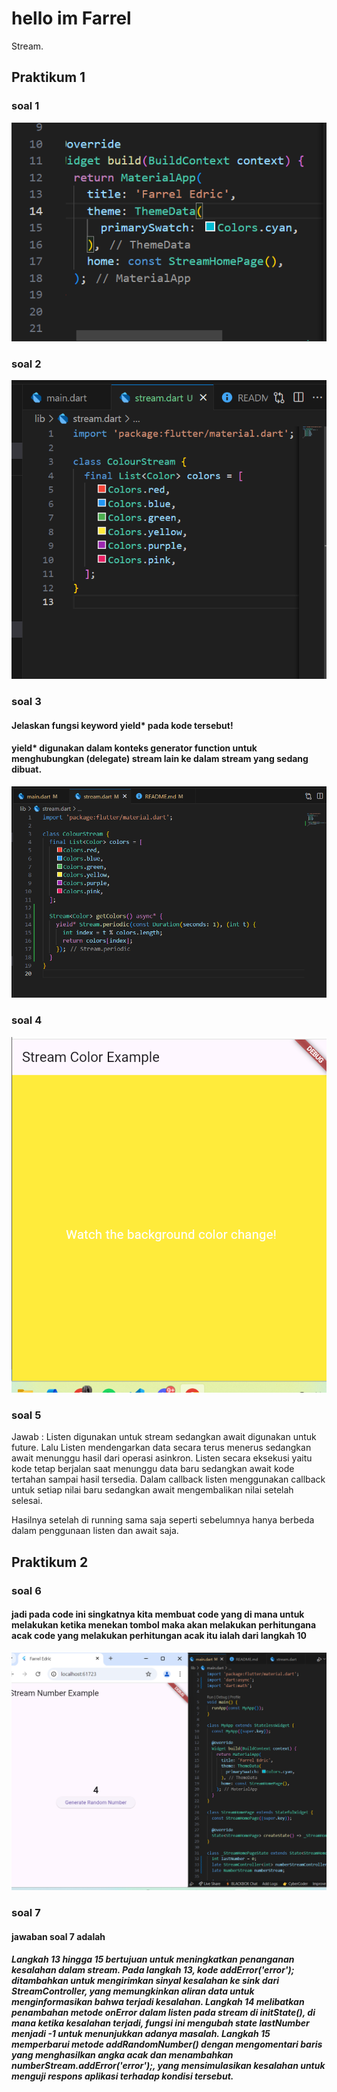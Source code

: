 # hello im Farrel

Stream.

## Praktikum 1
### soal 1

![Screenshot soal 1](Images/soal%201.png)

### soal 2
![Screenshot hello_world](Images/soal%202.png)

### soal 3
#### Jelaskan fungsi keyword yield* pada kode tersebut!
#### yield* digunakan dalam konteks generator function untuk menghubungkan (delegate) stream lain ke dalam stream yang sedang dibuat.
![Screenshot hello_world](Images/soal%203.png)

### soal 4
![Screenshot hello_world](Images/soal%204.png)

### soal 5


Jawab : Listen digunakan untuk stream sedangkan await digunakan untuk future. Lalu Listen mendengarkan data secara terus menerus sedangkan await menunggu hasil dari operasi asinkron. Listen secara eksekusi yaitu kode tetap berjalan saat menunggu data baru sedangkan await kode tertahan sampai hasil tersedia. Dalam callback listen menggunakan callback untuk setiap nilai baru sedangkan await mengembalikan nilai setelah selesai.

Hasilnya setelah di running sama saja seperti sebelumnya hanya berbeda dalam penggunaan listen dan await saja.


## Praktikum 2
### soal 6
#### jadi pada code ini singkatnya kita membuat code yang di mana untuk melakukan ketika menekan tombol maka akan melakukan perhitungana acak code yang melakukan perhitungan acak itu ialah dari langkah 10

![Screenshot hello_world](Images/soal%206.png)

### soal 7
#### jawaban soal 7 adalah
##### Langkah 13 hingga 15 bertujuan untuk meningkatkan penanganan kesalahan dalam stream. Pada langkah 13, kode addError('error'); ditambahkan untuk mengirimkan sinyal kesalahan ke sink dari StreamController, yang memungkinkan aliran data untuk menginformasikan bahwa terjadi kesalahan. Langkah 14 melibatkan penambahan metode onError dalam listen pada stream di initState(), di mana ketika kesalahan terjadi, fungsi ini mengubah state lastNumber menjadi -1 untuk menunjukkan adanya masalah. Langkah 15 memperbarui metode addRandomNumber() dengan mengomentari baris yang menghasilkan angka acak dan menambahkan numberStream.addError('error');, yang mensimulasikan kesalahan untuk menguji respons aplikasi terhadap kondisi tersebut.